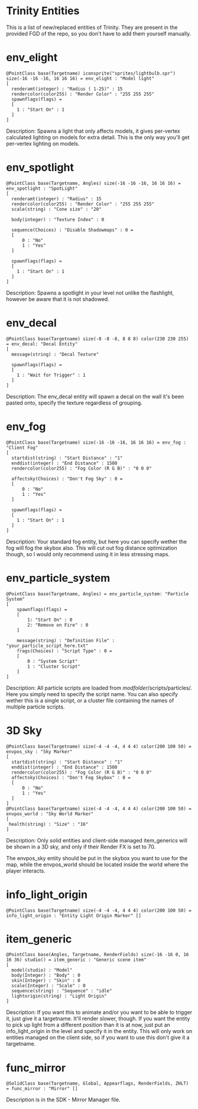 Trinity Entities
===============
This is a list of new/replaced entities of Trinity. They are present in the provided FGD of the repo, so you don't have to add them yourself manually.

env_elight
===============
```
@PointClass base(Targetname) iconsprite("sprites/lightbulb.spr") size(-16 -16 -16, 16 16 16) = env_elight : "Model light"
[
  renderamt(integer) : "Radius ( 1-25)" : 15
  rendercolor(color255) : "Render Color" : "255 255 255"
  spawnflags(flags) =
  [
    1 : "Start On" : 1
  ]
]
```

Description:
Spawns a light that only affects models, it gives per-vertex calculated lighting on models for extra detail. This is the only way you'll get per-vertex lighting on models.

env_spotlight
===============
```
@PointClass base(Targetname, Angles) size(-16 -16 -16, 16 16 16) = env_spotlight : "SpotLight"
[
  renderamt(integer) : "Radius" : 15
  rendercolor(color255) : "Render Color" : "255 255 255"
  scale(string) : "Cone size" : "20"

  body(integer) : "Texture Index" : 0

  sequence(Choices) : "Disable Shadowmaps" : 0 =
  [ 
      0 : "No"
      1 : "Yes"
  ]

  spawnflags(flags) =
  [
    1 : "Start On" : 1
  ]
]
```

Description:
Spawns a spotlight in your level not unlike the flashlight, however be aware that it is not shadowed.

env_decal
===============
```
@PointClass base(Targetname) size(-8 -8 -8, 8 8 8) color(230 230 255) = env_decal: "Decal Entity" 
[
  message(string) : "Decal Texture"

  spawnflags(flags) =
  [
    1 : "Wait for Trigger" : 1
  ]
]
```
Description:
The env_decal entity will spawn a decal on the wall it's been pasted onto, specify the texture regardless of grouping.

env_fog
===============
```
@PointClass base(Targetname) size(-16 -16 -16, 16 16 16) = env_fog : "Client Fog" 
[
  startdist(string) : "Start Distance" : "1"
  enddist(integer) : "End Distance" : 1500
  rendercolor(color255) : "Fog Color (R G B)" : "0 0 0"

  affectsky(Choices) : "Don't Fog Sky" : 0 =
  [ 
      0 : "No"
      1 : "Yes"
  ]

  spawnflags(flags) =
  [
    1 : "Start On" : 1
  ]
]
```
Description:
Your standard fog entity, but here you can specify wether the fog will fog the skybox also. This will cut out fog distance optimization though, so I would only recommend using it in less stressing maps.

env_particle_system
===============
```
@PointClass base(Targetname, Angles) = env_particle_system: "Particle System"
[
	spawnflags(flags) =
	[
		1: "Start On" : 0
		2: "Remove on Fire" : 0
	]

	message(string) : "Definition File" : "your_particle_script_here.txt"
  	frags(Choices) : "Script Type" : 0 =
  	[
  	    0 : "System Script"
  	    1 : "Cluster Script"
  	]
]
```
Description:
All particle scripts are loaded from *modfolder*/scripts/particles/. Here you simply need to specify the script name. You can also specify wether this is a single script, or a cluster file containing the names of multiple particle scripts.

3D Sky
===============
```
@PointClass base(Targetname) size(-4 -4 -4, 4 4 4) color(200 100 50) = envpos_sky : "Sky Marker" 
[
  startdist(string) : "Start Distance" : "1"
  enddist(integer) : "End Distance" : 1500
  rendercolor(color255) : "Fog Color (R G B)" : "0 0 0"
  affectsky(Choices) : "Don't Fog Skybox" : 0 =
  [ 
      0 : "No"
      1 : "Yes"
  ]
]
@PointClass base(Targetname) size(-4 -4 -4, 4 4 4) color(200 100 50) = envpos_world : "Sky World Marker" 
[
 health(string) : "Size" : "16"
]
```
Description:
Only solid entities and client-side managed item_generics will be shown in a 3D sky, and only if their Render FX is set to 70. 

The envpos_sky entity should be put in the skybox you want to use for the map, while the envpos_world should be located inside the world where the player interacts.

info_light_origin
===============
```
@PointClass base(Targetname) size(-4 -4 -4, 4 4 4) color(200 100 50) = info_light_origin : "Entity Light Origin Marker" []
```

item_generic
===============
```
@PointClass base(Angles, Targetname, RenderFields) size(-16 -16 0, 16 16 36) studio() = item_generic : "Generic scene item" 
[
  model(studio) : "Model"
  body(Integer) : "Body" : 0
  skin(Integer) : "Skin" : 0
  scale(Integer) : "Scale" : 0
  sequence(string) : "Sequence" : "idle"
  lightorigin(string) : "Light Origin"
]
```
Description:
If you want this to animate and/or you want to be able to trigger it, just give it a targetname. It'll render slower, though. If you want the entity to pick up light from a different position than it is at now, just put an info_light_origin in the level and specify it in the entity. This will only work on entities managed on the client side, so if you want to use this don't give it a targetname.

func_mirror
===============
```
@SolidClass base(Targetname, Global, Appearflags, RenderFields, ZHLT) = func_mirror : "Mirror" []
```

Description is in the SDK - Mirror Manager file.
